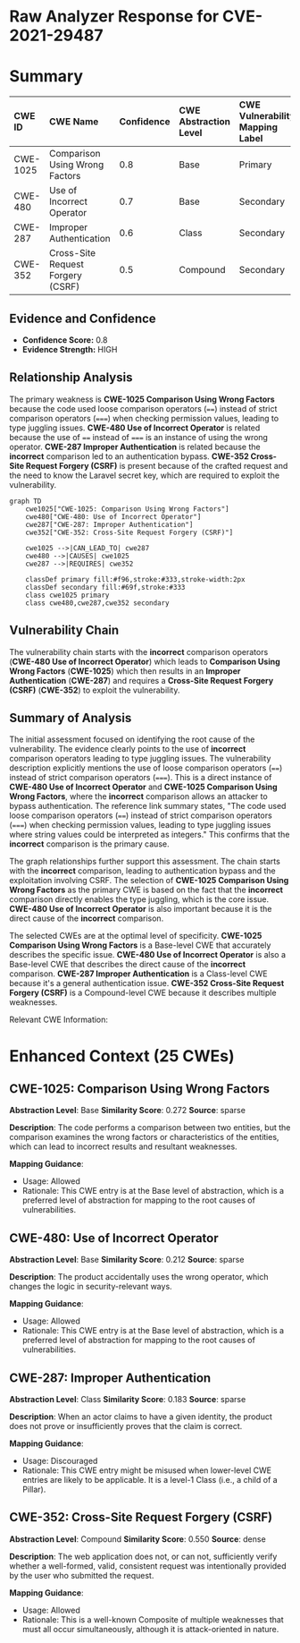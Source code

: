 # Raw Analyzer Response for CVE-2021-29487

# Summary

| CWE ID    | CWE Name                                                                    | Confidence | CWE Abstraction Level | CWE Vulnerability Mapping Label | CWE-Vulnerability Mapping Notes |
| :-------- | :-------------------------------------------------------------------------- | :--------- | :-------------------- | :------------------------------ | :------------------------------ |
| CWE-1025  | Comparison Using Wrong Factors                                              | 0.8        | Base                  | Primary                         | Allowed                       |
| CWE-480   | Use of Incorrect Operator                                                   | 0.7        | Base                  | Secondary                       | Allowed                       |
| CWE-287   | Improper Authentication                                                     | 0.6        | Class                 | Secondary                       | Discouraged                    |
| CWE-352   | Cross-Site Request Forgery (CSRF)                                         | 0.5        | Compound              | Secondary                       | Allowed                       |

## Evidence and Confidence

*   **Confidence Score:** 0.8
*   **Evidence Strength:** HIGH

## Relationship Analysis

The primary weakness is **CWE-1025 Comparison Using Wrong Factors** because the code used loose comparison operators (`==`) instead of strict comparison operators (`===`) when checking permission values, leading to type juggling issues. **CWE-480 Use of Incorrect Operator** is related because the use of `==` instead of `===` is an instance of using the wrong operator. **CWE-287 Improper Authentication** is related because the **incorrect** comparison led to an authentication bypass. **CWE-352 Cross-Site Request Forgery (CSRF)** is present because of the crafted request and the need to know the Laravel secret key, which are required to exploit the vulnerability.

```mermaid
graph TD
    cwe1025["CWE-1025: Comparison Using Wrong Factors"]
    cwe480["CWE-480: Use of Incorrect Operator"]
    cwe287["CWE-287: Improper Authentication"]
    cwe352["CWE-352: Cross-Site Request Forgery (CSRF)"]
    
    cwe1025 -->|CAN_LEAD_TO| cwe287
    cwe480 -->|CAUSES| cwe1025
    cwe287 -->|REQUIRES| cwe352

    classDef primary fill:#f96,stroke:#333,stroke-width:2px
    classDef secondary fill:#69f,stroke:#333
    class cwe1025 primary
    class cwe480,cwe287,cwe352 secondary
```

## Vulnerability Chain

The vulnerability chain starts with the **incorrect** comparison operators (**CWE-480 Use of Incorrect Operator**) which leads to **Comparison Using Wrong Factors** (**CWE-1025**) which then results in an **Improper Authentication** (**CWE-287**) and requires a **Cross-Site Request Forgery (CSRF)** (**CWE-352**) to exploit the vulnerability.

## Summary of Analysis

The initial assessment focused on identifying the root cause of the vulnerability. The evidence clearly points to the use of **incorrect** comparison operators leading to type juggling issues. The vulnerability description explicitly mentions the use of loose comparison operators (`==`) instead of strict comparison operators (`===`). This is a direct instance of **CWE-480 Use of Incorrect Operator** and **CWE-1025 Comparison Using Wrong Factors**, where the **incorrect** comparison allows an attacker to bypass authentication. The reference link summary states, "The code used loose comparison operators (`==`) instead of strict comparison operators (`===`) when checking permission values, leading to type juggling issues where string values could be interpreted as integers." This confirms that the **incorrect** comparison is the primary cause.

The graph relationships further support this assessment. The chain starts with the **incorrect** comparison, leading to authentication bypass and the exploitation involving CSRF. The selection of **CWE-1025 Comparison Using Wrong Factors** as the primary CWE is based on the fact that the **incorrect** comparison directly enables the type juggling, which is the core issue. **CWE-480 Use of Incorrect Operator** is also important because it is the direct cause of the **incorrect** comparison.

The selected CWEs are at the optimal level of specificity. **CWE-1025 Comparison Using Wrong Factors** is a Base-level CWE that accurately describes the specific issue. **CWE-480 Use of Incorrect Operator** is also a Base-level CWE that describes the direct cause of the **incorrect** comparison.
**CWE-287 Improper Authentication** is a Class-level CWE because it's a general authentication issue.
**CWE-352 Cross-Site Request Forgery (CSRF)** is a Compound-level CWE because it describes multiple weaknesses.

Relevant CWE Information:

# Enhanced Context (25 CWEs)

## CWE-1025: Comparison Using Wrong Factors
**Abstraction Level**: Base
**Similarity Score**: 0.272
**Source**: sparse

**Description**:
The code performs a comparison between two entities, but the comparison examines the wrong factors or characteristics of the entities, which can lead to incorrect results and resultant weaknesses.

**Mapping Guidance**:
- Usage: Allowed
- Rationale: This CWE entry is at the Base level of abstraction, which is a preferred level of abstraction for mapping to the root causes of vulnerabilities.

## CWE-480: Use of Incorrect Operator
**Abstraction Level**: Base
**Similarity Score**: 0.212
**Source**: sparse

**Description**:
The product accidentally uses the wrong operator, which changes the logic in security-relevant ways.

**Mapping Guidance**:
- Usage: Allowed
- Rationale: This CWE entry is at the Base level of abstraction, which is a preferred level of abstraction for mapping to the root causes of vulnerabilities.

## CWE-287: Improper Authentication
**Abstraction Level**: Class
**Similarity Score**: 0.183
**Source**: sparse

**Description**:
When an actor claims to have a given identity, the product does not prove or insufficiently proves that the claim is correct.

**Mapping Guidance**:
- Usage: Discouraged
- Rationale: This CWE entry might be misused when lower-level CWE entries are likely to be applicable. It is a level-1 Class (i.e., a child of a Pillar).

## CWE-352: Cross-Site Request Forgery (CSRF)
**Abstraction Level**: Compound
**Similarity Score**: 0.550
**Source**: dense

**Description**:
The web application does not, or can not, sufficiently verify whether a well-formed, valid, consistent request was intentionally provided by the user who submitted the request.

**Mapping Guidance**:
- Usage: Allowed
- Rationale: This is a well-known Composite of multiple weaknesses that must all occur simultaneously, although it is attack-oriented in nature.